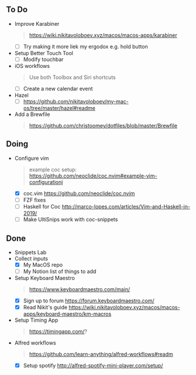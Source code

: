 ## To Do

- Improve Karabiner
    > https://wiki.nikitavoloboev.xyz/macos/macos-apps/karabiner
    * [ ] Try making it more liek my ergodox e.g. hold button
- Setup Better Touch Tool
    * [ ] Modify touchbar
- iOS workflows
    > Use both Toolbox and Siri shortcuts
    * [ ] Create a new calendar event
- Hazel
    * [ ] https://github.com/nikitavoloboev/my-mac-os/tree/master/hazel#readme
- Add a Brewfile
    > https://github.com/christoomey/dotfiles/blob/master/Brewfile

## Doing

- Configure vim
    > example coc setup: https://github.com/neoclide/coc.nvim#example-vim-configurationj
    * [x] coc.vim https://github.com/neoclide/coc.nvim
    * [ ] FZF fixes
    * [ ] Haskell for Coc http://marco-lopes.com/articles/Vim-and-Haskell-in-2019/
    * [ ] Make UltiSnips work with coc-snippets

## Done

- Snippets Lab
- Collect inputs
    * [x] My MacOS repo
    * [ ] My Notion list of things to add
- Setup Keyboard Maestro
    > https://www.keyboardmaestro.com/main/
    * [x] Sign up to forum https://forum.keyboardmaestro.com/
    * [x] Read Nikit's guide https://wiki.nikitavoloboev.xyz/macos/macos-apps/keyboard-maestro/km-macros
- Setup Timing App
    > https://timingapp.com/?
- Alfred workflows
    > https://github.com/learn-anything/alfred-workflows#readm
    * [x] Setup spotify http://alfred-spotify-mini-player.com/setup/
